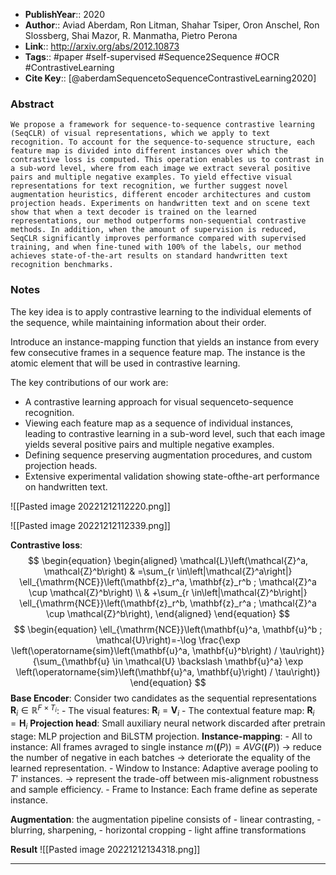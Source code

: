 
- **PublishYear**:: 2020 
- **Author**:: Aviad Aberdam, Ron Litman, Shahar Tsiper, Oron Anschel, Ron Slossberg, Shai Mazor, R. Manmatha, Pietro Perona
- **Link**:: http://arxiv.org/abs/2012.10873
- **Tags**:: #paper #self-supervised #Sequence2Sequence #OCR #ContrastiveLearning
- **Cite Key**:: [@aberdamSequencetoSequenceContrastiveLearning2020]

### Abstract
```
We propose a framework for sequence-to-sequence contrastive learning (SeqCLR) of visual representations, which we apply to text recognition. To account for the sequence-to-sequence structure, each feature map is divided into different instances over which the contrastive loss is computed. This operation enables us to contrast in a sub-word level, where from each image we extract several positive pairs and multiple negative examples. To yield effective visual representations for text recognition, we further suggest novel augmentation heuristics, different encoder architectures and custom projection heads. Experiments on handwritten text and on scene text show that when a text decoder is trained on the learned representations, our method outperforms non-sequential contrastive methods. In addition, when the amount of supervision is reduced, SeqCLR significantly improves performance compared with supervised training, and when fine-tuned with 100% of the labels, our method achieves state-of-the-art results on standard handwritten text recognition benchmarks.
```

### Notes

The key idea is to apply contrastive learning to the individual elements of the sequence, while maintaining information about their order.

Introduce an instance-mapping function that yields an instance from every few consecutive frames in a sequence feature map. The instance is the atomic element that will be used in contrastive learning.

The key contributions of our work are: 
- A contrastive learning approach for visual sequenceto-sequence recognition. 
- Viewing each feature map as a sequence of individual instances, leading to contrastive learning in a sub-word level, such that each image yields several positive pairs and multiple negative examples.
- Defining sequence preserving augmentation procedures, and custom projection heads. 
- Extensive experimental validation showing state-ofthe-art performance on handwritten text.

![[Pasted image 20221212112220.png]]

![[Pasted image 20221212112339.png]]

**Contrastive loss**:
$$
\begin{equation}
\begin{aligned}
\mathcal{L}\left(\mathcal{Z}^a, \mathcal{Z}^b\right) & =\sum_{r \in\left|\mathcal{Z}^a\right|} \ell_{\mathrm{NCE}}\left(\mathbf{z}_r^a, \mathbf{z}_r^b ; \mathcal{Z}^a \cup \mathcal{Z}^b\right) \\
& +\sum_{r \in\left|\mathcal{Z}^b\right|} \ell_{\mathrm{NCE}}\left(\mathbf{z}_r^b, \mathbf{z}_r^a ; \mathcal{Z}^a \cup \mathcal{Z}^b\right),
\end{aligned}
\end{equation}
$$
$$
\begin{equation}
\ell_{\mathrm{NCE}}\left(\mathbf{u}^a, \mathbf{u}^b ; \mathcal{U}\right)=-\log \frac{\exp \left(\operatorname{sim}\left(\mathbf{u}^a, \mathbf{u}^b\right) / \tau\right)}{\sum_{\mathbf{u} \in \mathcal{U} \backslash \mathbf{u}^a} \exp \left(\operatorname{sim}\left(\mathbf{u}^a, \mathbf{u}\right) / \tau\right)}
\end{equation}
$$
**Base Encoder**: Consider two candidates as the sequential representations $\mathbf{R}_i \in \mathbb{R}^{F \times T_i}$:
	- The visual features: $\mathbf{R}_i = \mathbf{V}_i$
	- The contextual feature map: $\mathbf{R}_i = \mathbf{H}_i$ 
**Projection head**: Small auxiliary neural network discarded after pretrain stage: MLP projection and BiLSTM projection.
**Instance-mapping**: 
	- All to instance: All frames avraged to single instance $m(\mathbf(P)) = AVG(\mathbf(P))$ -> reduce the number of negative in each batches -> deteriorate the equality of the learned representation.
	- Window to Instance: Adaptive average pooling to $T'$ instances. -> represent the trade-off between mis-alignment robustness and sample efficiency.
	- Frame to Instance: Each frame define as seperate instance.

**Augmentation**: the augmentation pipeline consists of 
	- linear contrasting, 
	- blurring, sharpening, 
	- horizontal cropping 
	- light affine transformations

**Result** 
![[Pasted image 20221212134318.png]]


---

